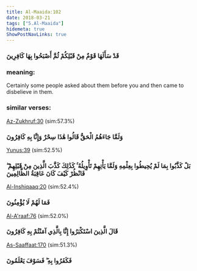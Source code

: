 ```yaml
---
title: Al-Maaida:102
date: 2018-03-21
tags: ["5.Al-Maaida"]
hidemeta: true 
ShowPostNavLinks: true 
---
```

### قَدْ سَأَلَهَا قَوْمٌ مِنْ قَبْلِكُمْ ثُمَّ أَصْبَحُوا بِهَا كَافِرِينَ
### meaning: 
Certainly some people asked about them before you and then came to disbelieve in them.
### similar verses: 

[Az-Zukhruf:30](/43/30) (sim:57.3%)

### وَلَمَّا جَاءَهُمُ الْحَقُّ قَالُوا هَٰذَا سِحْرٌ وَإِنَّا بِهِ كَافِرُونَ

[Yunus:39](/10/39) (sim:52.5%)

### بَلْ كَذَّبُوا بِمَا لَمْ يُحِيطُوا بِعِلْمِهِ وَلَمَّا يَأْتِهِمْ تَأْوِيلُهُ ۚ كَذَٰلِكَ كَذَّبَ الَّذِينَ مِنْ قَبْلِهِمْ ۖ فَانْظُرْ كَيْفَ كَانَ عَاقِبَةُ الظَّالِمِينَ

[Al-Inshiqaaq:20](/84/20) (sim:52.4%)

### فَمَا لَهُمْ لَا يُؤْمِنُونَ

[Al-A'raaf:76](/7/76) (sim:52.0%)

### قَالَ الَّذِينَ اسْتَكْبَرُوا إِنَّا بِالَّذِي آمَنْتُمْ بِهِ كَافِرُونَ

[As-Saaffaat:170](/37/170) (sim:51.3%)

### فَكَفَرُوا بِهِ ۖ فَسَوْفَ يَعْلَمُونَ
